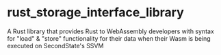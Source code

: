 # rust_storage_interface_library
A Rust library that provides Rust to WebAssembly developers with syntax for "load" &amp; "store" functionality for their data when their Wasm is being executed on SecondState's SSVM
